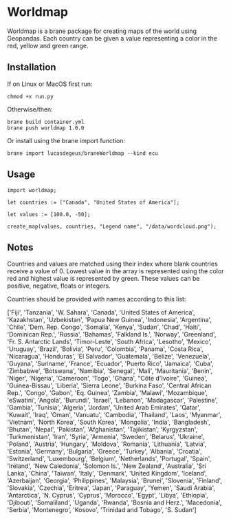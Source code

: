 # Worldmap

Worldmap is a brane package for creating maps of the world using Geopandas. Each country can be given a value representing a color in the red, yellow and green range.

## Installation

If on Linux or MacOS first run:

``` chmod +x run.py ```

Otherwise/then:

```console
brane build container.yml
brane push worldmap 1.0.0
```

Or install using the brane import function: 
```
brane import lucasdegeus/braneWorldmap --kind ecu
```


## Usage

```brane
import worldmap;

let countries := ["Canada", "United States of America"];

let values := [100.0, -50];

create_map(values, countries, "Legend name", "/data/wordcloud.png");
```

## Notes
Countries and values are matched using their index where blank countries receive a value of 0. Lowest value in the array is represented using the color red and highest value is represented by green. These values can be positive, negative, floats or integers.

Countries should be provided with names according to this list:

['Fiji', 'Tanzania', 'W. Sahara', 'Canada', 'United States of America', 'Kazakhstan', 'Uzbekistan', 'Papua New Guinea', 'Indonesia', 'Argentina', 'Chile', 'Dem. Rep. Congo', 'Somalia', 'Kenya', 'Sudan', 'Chad', 'Haiti', 'Dominican Rep.', 'Russia', 'Bahamas', 'Falkland Is.', 'Norway', 'Greenland', 'Fr. S. Antarctic Lands', 'Timor-Leste', 'South Africa', 'Lesotho', 'Mexico', 'Uruguay', 'Brazil', 'Bolivia', 'Peru', 'Colombia', 'Panama', 'Costa Rica', 'Nicaragua', 'Honduras', 'El Salvador', 'Guatemala', 'Belize', 'Venezuela', 'Guyana', 'Suriname', 'France', 'Ecuador', 'Puerto Rico', 'Jamaica', 'Cuba', 'Zimbabwe', 'Botswana', 'Namibia', 'Senegal', 'Mali', 'Mauritania', 'Benin', 'Niger', 'Nigeria', 'Cameroon', 'Togo', 'Ghana', "Côte d'Ivoire", 'Guinea', 'Guinea-Bissau', 'Liberia', 'Sierra Leone', 'Burkina Faso', 'Central African Rep.', 'Congo', 'Gabon', 'Eq. Guinea', 'Zambia', 'Malawi', 'Mozambique', 'eSwatini', 'Angola', 'Burundi', 'Israel', 'Lebanon', 'Madagascar', 'Palestine', 'Gambia', 'Tunisia', 'Algeria', 'Jordan', 'United Arab Emirates', 'Qatar', 'Kuwait', 'Iraq', 'Oman', 'Vanuatu', 'Cambodia', 'Thailand', 'Laos', 'Myanmar', 'Vietnam', 'North Korea', 'South Korea', 'Mongolia', 'India', 'Bangladesh', 'Bhutan', 'Nepal', 'Pakistan', 'Afghanistan', 'Tajikistan', 'Kyrgyzstan', 'Turkmenistan', 'Iran', 'Syria', 'Armenia', 'Sweden', 'Belarus', 'Ukraine', 'Poland', 'Austria', 'Hungary', 'Moldova', 'Romania', 'Lithuania', 'Latvia', 'Estonia', 'Germany', 'Bulgaria', 'Greece', 'Turkey', 'Albania', 'Croatia', 'Switzerland', 'Luxembourg', 'Belgium', 'Netherlands', 'Portugal', 'Spain', 'Ireland', 'New Caledonia', 'Solomon Is.', 'New Zealand', 'Australia', 'Sri Lanka', 'China', 'Taiwan', 'Italy', 'Denmark', 'United Kingdom', 'Iceland', 'Azerbaijan', 'Georgia', 'Philippines', 'Malaysia', 'Brunei', 'Slovenia', 'Finland', 'Slovakia', 'Czechia', 'Eritrea', 'Japan', 'Paraguay', 'Yemen', 'Saudi Arabia', 'Antarctica', 'N. Cyprus', 'Cyprus', 'Morocco', 'Egypt', 'Libya', 'Ethiopia', 'Djibouti', 'Somaliland', 'Uganda', 'Rwanda', 'Bosnia and Herz.', 'Macedonia', 'Serbia', 'Montenegro', 'Kosovo', 'Trinidad and Tobago', 'S. Sudan']
